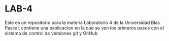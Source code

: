 # LAB-4
Este es un repositorio para la materia Laboratorio 4 de la Universidad Blas Pascal, contiene una explicacion en la que se ven los primeros pasos con  el sistema de control de versiones git y GitHub
